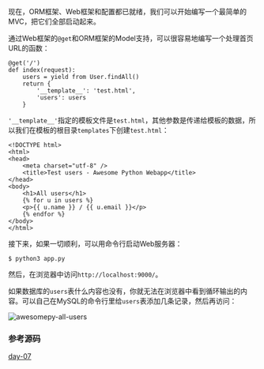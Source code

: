 
现在，ORM框架、Web框架和配置都已就绪，我们可以开始编写一个最简单的MVC，把它们全部启动起来。

通过Web框架的`@get`和ORM框架的Model支持，可以很容易地编写一个处理首页URL的函数：

```
@get('/')
def index(request):
    users = yield from User.findAll()
    return {
        '__template__': 'test.html',
        'users': users
    }

```

`'__template__'`指定的模板文件是`test.html`，其他参数是传递给模板的数据，所以我们在模板的根目录`templates`下创建`test.html`：

```
<!DOCTYPE html>
<html>
<head>
    <meta charset="utf-8" />
    <title>Test users - Awesome Python Webapp</title>
</head>
<body>
    <h1>All users</h1>
    {% for u in users %}
    <p>{{ u.name }} / {{ u.email }}</p>
    {% endfor %}
</body>
</html>

```

接下来，如果一切顺利，可以用命令行启动Web服务器：

```
$ python3 app.py

```

然后，在浏览器中访问`http://localhost:9000/`。

如果数据库的`users`表什么内容也没有，你就无法在浏览器中看到循环输出的内容。可以自己在MySQL的命令行里给`users`表添加几条记录，然后再访问：

<img alt="awesomepy-all-users" data-src="/files/attachments/955624199250624" src="/static/img/loading.svg"/>

### 参考源码

[day-07](https://github.com/michaelliao/awesome-python3-webapp/tree/day-07)
